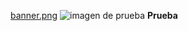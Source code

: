 [banner.png](https://postimg.cc/5YctZB83)
![imagen de prueba](https://github.com/UDDBootcamp/7M_FULLSTACK_M2_S5/blob/master/assets/banner.png)
**Prueba**
